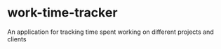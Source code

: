 # work-time-tracker
An application for tracking time spent working on different projects and clients
